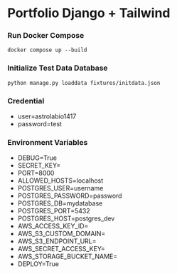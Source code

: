 # Portfolio Django + Tailwind

### Run Docker Compose
```
docker compose up --build
```

### Initialize Test Data Database
```
python manage.py loaddata fixtures/initdata.json
```

### Credential
- user=astrolabio1417
- password=test

### Environment Variables
- DEBUG=True
- SECRET_KEY=
- PORT=8000
- ALLOWED_HOSTS=localhost
- POSTGRES_USER=username
- POSTGRES_PASSWORD=password
- POSTGRES_DB=mydatabase
- POSTGRES_PORT=5432
- POSTGRES_HOST=postgres_dev
- AWS_ACCESS_KEY_ID=
- AWS_S3_CUSTOM_DOMAIN=
- AWS_S3_ENDPOINT_URL=
- AWS_SECRET_ACCESS_KEY=
- AWS_STORAGE_BUCKET_NAME=
- DEPLOY=True

